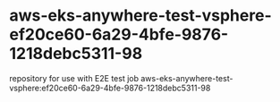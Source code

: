 # aws-eks-anywhere-test-vsphere-ef20ce60-6a29-4bfe-9876-1218debc5311-98
repository for use with E2E test job aws-eks-anywhere-test-vsphere:ef20ce60-6a29-4bfe-9876-1218debc5311-98
